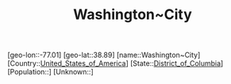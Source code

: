 ﻿---
title: "Washington~City"
location: [38.89,-77.01]
type: City
tags:
- geo/City


SpocWebEntityId: 35463
isDeleted: false
confidential: public

---
[geo-lon::-77.01]
[geo-lat::38.89]
[name::Washington~City]
[Country::[United_States_of_America](North-America/United_States_of_America.md)]
[State::[District_of_Columbia](North-America/United_States_of_America/District_of_Columbia.md)]
[Population::]
[Unknown::]

